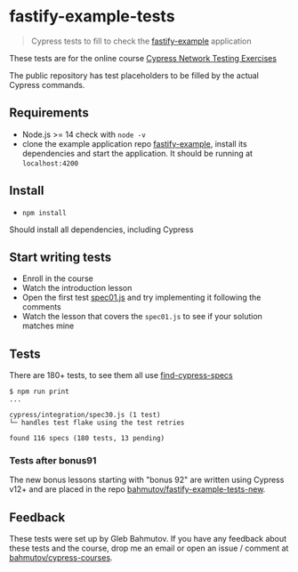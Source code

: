 # fastify-example-tests

> Cypress tests to fill to check the [fastify-example](https://github.com/bahmutov/fastify-example) application

These tests are for the online course [Cypress Network Testing Exercises](https://cypress.tips/courses)

The public repository has test placeholders to be filled by the actual Cypress commands.

## Requirements

- Node.js >= 14 check with `node -v`
- clone the example application repo [fastify-example](https://github.com/bahmutov/fastify-example), install its dependencies and start the application. It should be running at `localhost:4200`

## Install

- `npm install`

Should install all dependencies, including Cypress

## Start writing tests

- Enroll in the course
- Watch the introduction lesson
- Open the first test [spec01.js](./cypress/integration/spec01.js) and try implementing it following the comments
- Watch the lesson that covers the `spec01.js` to see if your solution matches mine

## Tests

There are 180+ tests, to see them all use [find-cypress-specs](https://github.com/bahmutov/find-cypress-specs)

```
$ npm run print
...

cypress/integration/spec30.js (1 test)
└─ handles test flake using the test retries

found 116 specs (180 tests, 13 pending)
```

### Tests after bonus91

The new bonus lessons starting with "bonus 92" are written using Cypress v12+ and are placed in the repo [bahmutov/fastify-example-tests-new](https://github.com/bahmutov/fastify-example-tests-new).

## Feedback

These tests were set up by Gleb Bahmutov. If you have any feedback about these tests and the course, drop me an email or open an issue / comment at [bahmutov/cypress-courses](https://github.com/bahmutov/cypress-courses).
